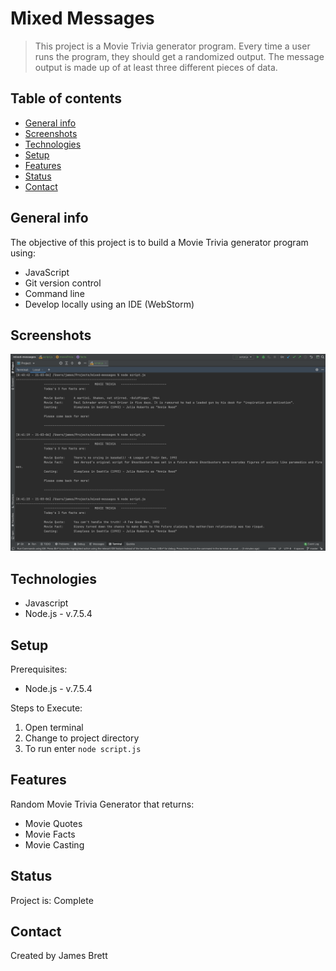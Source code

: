 # Mixed Messages
> This project is a Movie Trivia generator program. 
> Every time a user runs the program, they should get a randomized output. 
> The message output is made up of at least three different pieces of data.

## Table of contents
* [General info](#general-info)
* [Screenshots](#screenshots)
* [Technologies](#technologies)
* [Setup](#setup)
* [Features](#features)
* [Status](#status)
* [Contact](#contact)

## General info
The objective of this project is to build a Movie Trivia generator program using: 

* JavaScript
* Git version control 
* Command line
* Develop locally using an IDE (WebStorm)

## Screenshots

![Example screenshot](./movietrivia_node.png)

## Technologies
* Javascript 
* Node.js - v.7.5.4

## Setup

Prerequisites:
* Node.js - v.7.5.4

Steps to Execute:
1. Open terminal 
2. Change to project directory
3. To run enter `node script.js`

## Features

Random Movie Trivia Generator that returns:

* Movie Quotes
* Movie Facts
* Movie Casting

## Status
Project is: Complete

## Contact
Created by James Brett